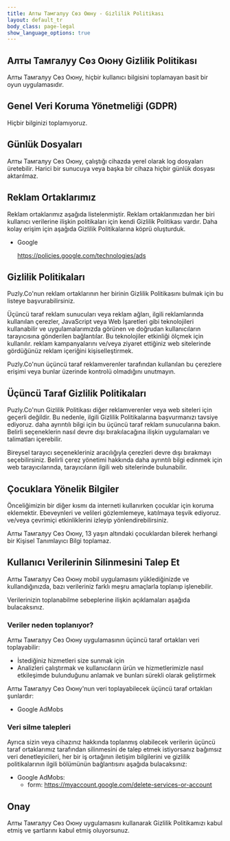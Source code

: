 ```yaml
---
title: Алты Тамгалуу Сөз Оюну - Gizlilik Politikası
layout: default_tr
body_class: page-legal
show_language_options: true
---
```



<section class="section section-legal">

<h1>Алты Тамгалуу Сөз Оюну Gizlilik Politikası</h1>

<p>Алты Тамгалуу Сөз Оюну, hiçbir kullanıcı bilgisini toplamayan basit bir oyun uygulamasıdır.</p>


<h2>Genel Veri Koruma Yönetmeliği (GDPR)</h2>
<p>Hiçbir bilginizi toplamıyoruz.</p>


<h2>Günlük Dosyaları</h2>

<p>Алты Тамгалуу Сөз Оюну, çalıştığı cihazda yerel olarak log dosyaları üretebilir. Harici bir sunucuya veya başka bir cihaza hiçbir günlük dosyası aktarılmaz.</p>


<h2>Reklam Ortaklarımız</h2>

<p>Reklam ortaklarımız aşağıda listelenmiştir. Reklam ortaklarımızdan her biri kullanıcı verilerine ilişkin politikaları için kendi Gizlilik Politikası vardır. 
Daha kolay erişim için aşağıda Gizlilik Politikalarına köprü oluşturduk.</p>

<ul>
     <li>
         <p>Google</p>
         <p><a href="https://policies.google.com/technologies/ads">https://policies.google.com/technologies/ads</a></p>
     </li>
</ul>


<h2>Gizlilik Politikaları</h2>

<P>Puzly.Co'nun reklam ortaklarının her birinin Gizlilik Politikasını bulmak için bu listeye başvurabilirsiniz.</p>

<p>Üçüncü taraf reklam sunucuları veya reklam ağları, ilgili reklamlarında kullanılan çerezler, JavaScript veya Web İşaretleri gibi teknolojileri kullanabilir
     ve uygulamalarımızda görünen ve doğrudan kullanıcıların tarayıcısına gönderilen bağlantılar. Bu teknolojiler etkinliği ölçmek için kullanılır.
     reklam kampanyalarını ve/veya ziyaret ettiğiniz web sitelerinde gördüğünüz reklam içeriğini kişiselleştirmek.</p>

<p>Puzly.Co'nun üçüncü taraf reklamverenler tarafından kullanılan bu çerezlere erişimi veya bunlar üzerinde kontrolü olmadığını unutmayın.</p>


<h2>Üçüncü Taraf Gizlilik Politikaları</h2>

<p>Puzly.Co'nun Gizlilik Politikası diğer reklamverenler veya web siteleri için geçerli değildir. Bu nedenle, ilgili Gizlilik Politikalarına başvurmanızı tavsiye ediyoruz.
     daha ayrıntılı bilgi için bu üçüncü taraf reklam sunucularına bakın. Belirli seçeneklerin nasıl devre dışı bırakılacağına ilişkin uygulamaları ve talimatları içerebilir.</p>

<p>Bireysel tarayıcı seçenekleriniz aracılığıyla çerezleri devre dışı bırakmayı seçebilirsiniz. Belirli çerez yönetimi hakkında daha ayrıntılı bilgi edinmek için
     web tarayıcılarında, tarayıcıların ilgili web sitelerinde bulunabilir.</p>


<h2>Çocuklara Yönelik Bilgiler</h2>

<p>Önceliğimizin bir diğer kısmı da interneti kullanırken çocuklar için koruma eklemektir. Ebeveynleri ve velileri gözlemlemeye, katılmaya teşvik ediyoruz.
     ve/veya çevrimiçi etkinliklerini izleyip yönlendirebilirsiniz.</p>

<p>Алты Тамгалуу Сөз Оюну, 13 yaşın altındaki çocuklardan bilerek herhangi bir Kişisel Tanımlayıcı Bilgi toplamaz.</p>


<h2>Kullanıcı Verilerinin Silinmesini Talep Et</h2>

<p>Алты Тамгалуу Сөз Оюну mobil uygulamasını yüklediğinizde ve kullandığınızda, bazı verileriniz farklı meşru amaçlarla toplanıp işlenebilir.</p>

<p>Verilerinizin toplanabilme sebeplerine ilişkin açıklamaları aşağıda bulacaksınız.</p>

<h3>Veriler neden toplanıyor?</h3>

<p>Алты Тамгалуу Сөз Оюну uygulamasının üçüncü taraf ortakları veri toplayabilir:</p>

<ul>
     <li>İstediğiniz hizmetleri size sunmak için</li>
     <li>Analizleri çalıştırmak ve kullanıcıların ürün ve hizmetlerimizle nasıl etkileşimde bulunduğunu anlamak ve bunları sürekli olarak geliştirmek</li>
</ul>

<p>Алты Тамгалуу Сөз Оюну'nun veri toplayabilecek üçüncü taraf ortakları şunlardır:</p>

<ul>
     <li>Google AdMobs</li>
</ul>

<h3>Veri silme talepleri</h3>

<p>Ayrıca sizin veya cihazınız hakkında toplanmış olabilecek verilerin üçüncü taraf ortaklarımız tarafından silinmesini de talep etmek istiyorsanız
     bağımsız veri denetleyicileri, her bir iş ortağının iletişim bilgilerini ve gizlilik politikalarının ilgili bölümünün bağlantısını aşağıda bulacaksınız:</p>

<ul>
     <li>Google AdMobs:
         <ul>
             <li>form: <a href="https://myaccount.google.com/delete-services-or-account">https://myaccount.google.com/delete-services-or-account</a></li>
         </ul>
     </li>
</ul>


<h2>Onay</h2>

<p>Алты Тамгалуу Сөз Оюну uygulamasını kullanarak Gizlilik Politikamızı kabul etmiş ve şartlarını kabul etmiş oluyorsunuz.</p>

